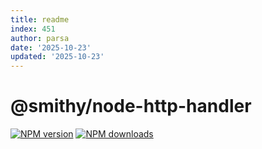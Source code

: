 ```yaml
---
title: readme
index: 451
author: parsa
date: '2025-10-23'
updated: '2025-10-23'
---
```

# @smithy/node-http-handler

[![NPM version](https://img.shields.io/npm/v/@smithy/node-http-handler/latest.svg)](https://www.npmjs.com/package/@smithy/node-http-handler)
[![NPM downloads](https://img.shields.io/npm/dm/@smithy/node-http-handler.svg)](https://www.npmjs.com/package/@smithy/node-http-handler)
